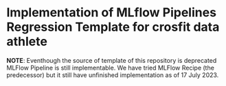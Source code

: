 # Implementation of MLflow Pipelines Regression Template for crosfit data athlete
**NOTE**: Eventhough the source of template of this repository is deprecated MLFlow Pipeline is still implementable.
We have tried MLFlow Recipe (the predecessor) but it still have unfinished implementation as of 17 July 2023. 
